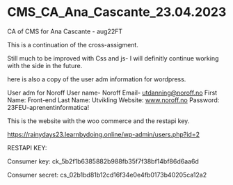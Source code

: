 # CMS_CA_Ana_Cascante_23.04.2023
CA of CMS for Ana Cascante - aug22FT

This is a continuation of the cross-assigment. 

Still much to be improved with Css and js- I will definitly continue working with the side in the future.  


here is also a copy of the user adm information for wordpress. 

User adm for Noroff 
User name- Noroff
Email- utdanning@noroff.no
First Name: Front-end 
Last Name: Utvikling 
Website: www.noroff.no
Password:  23FEU-aprenentinformatica! 


This is the website with the woo commerce and the restapi key. 

https://rainydays23.learnbydoing.online/wp-admin/users.php?id=2

RESTAPI KEY: 

Consumer key:    ck_5b2f1b6385882b988fb35f7f38bf14bf86d6aa6d

Consumer secret:   cs_02b1bd81b12cd16f34e0e4fb0173b40205ca12a2
